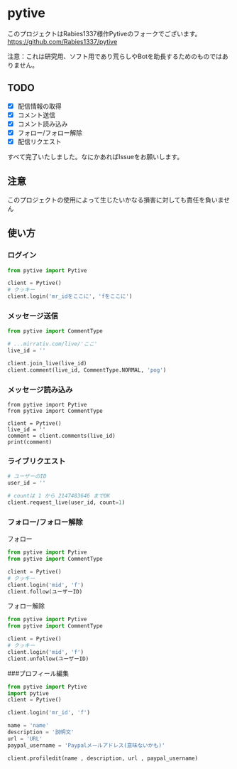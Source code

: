 # pytive

このプロジェクトはRabies1337様作Pytiveのフォークでございます。<br>
https://github.com/Rabies1337/pytive

注意：これは研究用、ソフト用であり荒らしやBotを助長するためのものではありません。
## TODO
- [x] 配信情報の取得
- [x] コメント送信
- [x] コメント読み込み
- [x] フォロー/フォロー解除
- [x] 配信リクエスト

すべて完了いたしました。なにかあればIssueをお願いします。
## 注意
このプロジェクトの使用によって生じたいかなる損害に対しても責任を負いません

## 使い方
### ログイン

```python
from pytive import Pytive

client = Pytive()
# クッキー
client.login('mr_idをここに', 'fをここに')
```
### メッセージ送信

```python
from pytive import CommentType

# ...mirrativ.com/live/'ここ'
live_id = ''

client.join_live(live_id)
client.comment(live_id, CommentType.NORMAL, 'pog')
```
### メッセージ読み込み
```pyton
from pytive import Pytive
from pytive import CommentType

client = Pytive()
live_id = ''
comment = client.comments(live_id)
print(comment)
```
### ライブリクエスト
```python
# ユーザーのID
user_id = ''

# countは 1 から 2147483646 までOK
client.request_live(user_id, count=1)
```

### フォロー/フォロー解除
フォロー
```python
from pytive import Pytive
from pytive import CommentType

client = Pytive()
# クッキー
client.login('mid', 'f')
client.follow(ユーザーID)

```
フォロー解除
```python
from pytive import Pytive
from pytive import CommentType

client = Pytive()
# クッキー
client.login('mid', 'f')
client.unfollow(ユーザーID)

```
###プロフィール編集
```python
from pytive import Pytive 
import pytive 
client = Pytive()

client.login('mr_id', 'f')

name = 'name'
description = '説明文'
url = 'URL'
paypal_username = 'Paypalメールアドレス(意味ないかも)'

client.profiledit(name , description, url , paypal_username)
```
